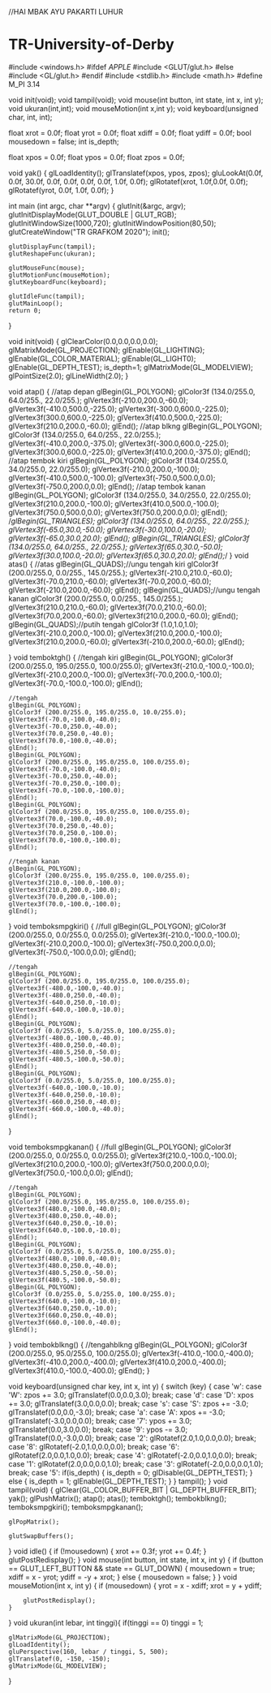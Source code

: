 //HAI MBAK AYU PAKARTI LUHUR
# TR-University-of-Derby
#include <windows.h>
#ifdef _APPLE_
#include <GLUT/glut.h>
#else
#include <GL/glut.h>
#endif
#include <stdlib.h>
#include <math.h>
#define M_PI 3.14

void init(void);
void tampil(void);
void mouse(int button, int state, int x, int y);
void ukuran(int,int);
void mouseMotion(int x,int y);
void keyboard(unsigned char, int, int);

float xrot = 0.0f;
float yrot = 0.0f;
float xdiff = 0.0f;
float ydiff = 0.0f;
bool mousedown = false;
int is_depth;

float xpos = 0.0f;
float ypos = 0.0f;
float zpos = 0.0f;

void yak()
{
    glLoadIdentity();
    glTranslatef(xpos, ypos, zpos);
	 gluLookAt(0.0f, 0.0f, 30.0f, 0.0f, 0.0f, 0.0f, 0.0f, 1.0f, 0.0f);
    glRotatef(xrot, 1.0f,0.0f, 0.0f);
    glRotatef(yrot, 0.0f, 1.0f, 0.0f);
}

int main (int argc, char **argv)
{
	glutInit(&argc, argv);
	glutInitDisplayMode(GLUT_DOUBLE | GLUT_RGB);
	glutInitWindowSize(1000,720);
	glutInitWindowPosition(80,50);
	glutCreateWindow("TR GRAFKOM 2020");
	init();

	glutDisplayFunc(tampil);
	glutReshapeFunc(ukuran);

	glutMouseFunc(mouse);
	glutMotionFunc(mouseMotion);
	glutKeyboardFunc(keyboard);

	glutIdleFunc(tampil);
	glutMainLoop();
	return 0;
}

void init(void)
{
	glClearColor(0.0,0.0,0.0,0.0);
	glMatrixMode(GL_PROJECTION);
    glEnable(GL_LIGHTING);
    glEnable(GL_COLOR_MATERIAL);
    glEnable(GL_LIGHT0);
    glEnable(GL_DEPTH_TEST);
    is_depth=1;
    glMatrixMode(GL_MODELVIEW);
    glPointSize(2.0);
    glLineWidth(2.0);
}

void atap()
{
	//atap depan
	glBegin(GL_POLYGON);
	glColor3f (134.0/255.0, 64.0/255., 22.0/255.);
	glVertex3f(-210.0,200.0,-60.0);
	glVertex3f(-410.0,500.0,-225.0);
	glVertex3f(-300.0,600.0,-225.0);
	glVertex3f(300.0,600.0,-225.0);
	glVertex3f(410.0,500.0,-225.0);
	glVertex3f(210.0,200.0,-60.0);
	glEnd();
	//atap blkng
	glBegin(GL_POLYGON);
	glColor3f (134.0/255.0, 64.0/255., 22.0/255.);
	glVertex3f(-410.0,200.0,-375.0);
	glVertex3f(-300.0,600.0,-225.0);
	glVertex3f(300.0,600.0,-225.0);
	glVertex3f(410.0,200.0,-375.0);
	glEnd();
	//atap tembok kiri
	glBegin(GL_POLYGON);
	glColor3f (134.0/255.0, 34.0/255.0, 22.0/255.0);
	glVertex3f(-210.0,200.0,-100.0);
	glVertex3f(-410.0,500.0,-100.0);
	glVertex3f(-750.0,500.0,0.0);
	glVertex3f(-750.0,200.0,0.0);
	glEnd();
    //atap tembok kanan
	glBegin(GL_POLYGON);
	glColor3f (134.0/255.0, 34.0/255.0, 22.0/255.0);
	glVertex3f(210.0,200.0,-100.0);
	glVertex3f(410.0,500.0,-100.0);
	glVertex3f(750.0,500.0,0.0);
	glVertex3f(750.0,200.0,0.0);
	glEnd();
	/*glBegin(GL_TRIANGLES);
	glColor3f (134.0/255.0, 64.0/255., 22.0/255.);
	glVertex3f(-65.0,30.0,-50.0);
	glVertex3f(-30.0,100.0,-20.0);
	glVertex3f(-65.0,30.0,20.0);
	glEnd();
	glBegin(GL_TRIANGLES);
	glColor3f (134.0/255.0, 64.0/255., 22.0/255.);
	glVertex3f(65.0,30.0,-50.0);
	glVertex3f(30.0,100.0,-20.0);
	glVertex3f(65.0,30.0,20.0);
	glEnd();*/
}
void atas()
{
	//atas
	glBegin(GL_QUADS);//ungu tengah kiri
	glColor3f (200.0/255.0, 0.0/255., 145.0/255.);
	glVertex3f(-210.0,210.0,-60.0);
	glVertex3f(-70.0,210.0,-60.0);
	glVertex3f(-70.0,200.0,-60.0);
	glVertex3f(-210.0,200.0,-60.0);
	glEnd();
	glBegin(GL_QUADS);//ungu tengah kanan
	glColor3f (200.0/255.0, 0.0/255., 145.0/255.);
	glVertex3f(210.0,210.0,-60.0);
	glVertex3f(70.0,210.0,-60.0);
	glVertex3f(70.0,200.0,-60.0);
	glVertex3f(210.0,200.0,-60.0);
	glEnd();
	glBegin(GL_QUADS);//putih tengah
	glColor3f (1.0,1.0,1.0);
	glVertex3f(-210.0,200.0,-100.0);
	glVertex3f(210.0,200.0,-100.0);
	glVertex3f(210.0,200.0,-60.0);
	glVertex3f(-210.0,200.0,-60.0);
	glEnd();


}
void temboktgh()
{
	//tengah kiri
	glBegin(GL_POLYGON);
	glColor3f (200.0/255.0, 195.0/255.0, 100.0/255.0);
	glVertex3f(-210.0,-100.0,-100.0);
	glVertex3f(-210.0,200.0,-100.0);
	glVertex3f(-70.0,200.0,-100.0);
	glVertex3f(-70.0,-100.0,-100.0);
	glEnd();

	//tengah
	glBegin(GL_POLYGON);
	glColor3f (200.0/255.0, 195.0/255.0, 10.0/255.0);
	glVertex3f(-70.0,-100.0,-40.0);
	glVertex3f(-70.0,250.0,-40.0);
	glVertex3f(70.0,250.0,-40.0);
	glVertex3f(70.0,-100.0,-40.0);
	glEnd();
	glBegin(GL_POLYGON);
	glColor3f (200.0/255.0, 195.0/255.0, 100.0/255.0);
	glVertex3f(-70.0,-100.0,-40.0);
	glVertex3f(-70.0,250.0,-40.0);
	glVertex3f(-70.0,250.0,-100.0);
	glVertex3f(-70.0,-100.0,-100.0);
	glEnd();
	glBegin(GL_POLYGON);
	glColor3f (200.0/255.0, 195.0/255.0, 100.0/255.0);
	glVertex3f(70.0,-100.0,-40.0);
	glVertex3f(70.0,250.0,-40.0);
	glVertex3f(70.0,250.0,-100.0);
	glVertex3f(70.0,-100.0,-100.0);
	glEnd();

	//tengah kanan
	glBegin(GL_POLYGON);
	glColor3f (200.0/255.0, 195.0/255.0, 100.0/255.0);
	glVertex3f(210.0,-100.0,-100.0);
	glVertex3f(210.0,200.0,-100.0);
	glVertex3f(70.0,200.0,-100.0);
	glVertex3f(70.0,-100.0,-100.0);
	glEnd();

}
void temboksmpgkiri()
{
	//full
	glBegin(GL_POLYGON);
	glColor3f (200.0/255.0, 0.0/255.0, 0.0/255.0);
	glVertex3f(-210.0,-100.0,-100.0);
	glVertex3f(-210.0,200.0,-100.0);
	glVertex3f(-750.0,200.0,0.0);
	glVertex3f(-750.0,-100.0,0.0);
	glEnd();

	//tengah
	glBegin(GL_POLYGON);
	glColor3f (200.0/255.0, 195.0/255.0, 100.0/255.0);
	glVertex3f(-480.0,-100.0,-40.0);
	glVertex3f(-480.0,250.0,-40.0);
	glVertex3f(-640.0,250.0,-10.0);
	glVertex3f(-640.0,-100.0,-10.0);
	glEnd();
	glBegin(GL_POLYGON);
	glColor3f (0.0/255.0, 5.0/255.0, 100.0/255.0);
	glVertex3f(-480.0,-100.0,-40.0);
	glVertex3f(-480.0,250.0,-40.0);
	glVertex3f(-480.5,250.0,-50.0);
	glVertex3f(-480.5,-100.0,-50.0);
	glEnd();
	glBegin(GL_POLYGON);
	glColor3f (0.0/255.0, 5.0/255.0, 100.0/255.0);
	glVertex3f(-640.0,-100.0,-10.0);
	glVertex3f(-640.0,250.0,-10.0);
	glVertex3f(-660.0,250.0,-40.0);
	glVertex3f(-660.0,-100.0,-40.0);
	glEnd();
}

void temboksmpgkanan()
{
	//full
	glBegin(GL_POLYGON);
	glColor3f (200.0/255.0, 0.0/255.0, 0.0/255.0);
	glVertex3f(210.0,-100.0,-100.0);
	glVertex3f(210.0,200.0,-100.0);
	glVertex3f(750.0,200.0,0.0);
	glVertex3f(750.0,-100.0,0.0);
	glEnd();

	//tengah
	glBegin(GL_POLYGON);
	glColor3f (200.0/255.0, 195.0/255.0, 100.0/255.0);
	glVertex3f(480.0,-100.0,-40.0);
	glVertex3f(480.0,250.0,-40.0);
	glVertex3f(640.0,250.0,-10.0);
	glVertex3f(640.0,-100.0,-10.0);
	glEnd();
	glBegin(GL_POLYGON);
	glColor3f (0.0/255.0, 5.0/255.0, 100.0/255.0);
	glVertex3f(480.0,-100.0,-40.0);
	glVertex3f(480.0,250.0,-40.0);
	glVertex3f(480.5,250.0,-50.0);
	glVertex3f(480.5,-100.0,-50.0);
	glBegin(GL_POLYGON);
	glColor3f (0.0/255.0, 5.0/255.0, 100.0/255.0);
	glVertex3f(640.0,-100.0,-10.0);
	glVertex3f(640.0,250.0,-10.0);
	glVertex3f(660.0,250.0,-40.0);
	glVertex3f(660.0,-100.0,-40.0);
	glEnd();
}
void tembokblkng()
{
	//tengahblkng
	glBegin(GL_POLYGON);
	glColor3f (200.0/255.0, 95.0/255.0, 100.0/255.0);
	glVertex3f(-410.0,-100.0,-400.0);
	glVertex3f(-410.0,200.0,-400.0);
	glVertex3f(410.0,200.0,-400.0);
	glVertex3f(410.0,-100.0,-400.0);
	glEnd();
}


void keyboard(unsigned char key, int x, int y)
{
	switch (key)
	{
	case 'w':
	case 'W':
		zpos += 3.0;
		glTranslatef(0.0,0.0,3.0);
		break;
	case 'd':
	case 'D':
		xpos += 3.0;
		glTranslatef(3.0,0.0,0.0);
		break;
	case 's':
	case 'S':
		zpos += -3.0;
		glTranslatef(0.0,0.0,-3.0);
		break;
	case 'a':
	case 'A':
		xpos += -3.0;
		glTranslatef(-3.0,0.0,0.0);
		break;
	case '7':
		ypos += 3.0;
		glTranslatef(0.0,3.0,0.0);
		break;
	case '9':
		ypos -= 3.0;
		glTranslatef(0.0,-3.0,0.0);
		break;
	case '2':
		glRotatef(2.0,1.0,0.0,0.0);
		break;
	case '8':
		glRotatef(-2.0,1.0,0.0,0.0);
		break;
	case '6':
		glRotatef(2.0,0.0,1.0,0.0);
		break;
	case '4':
		glRotatef(-2.0,0.0,1.0,0.0);
		break;
	case '1':
		glRotatef(2.0,0.0,0.0,1.0);
		break;
	case '3':
		glRotatef(-2.0,0.0,0.0,1.0);
		break;
	case '5':
		if(is_depth)
		{
			is_depth = 0;
			glDisable(GL_DEPTH_TEST);
		}
		else
		{
			is_depth = 1;
			glEnable(GL_DEPTH_TEST);
		}
	}
	tampil();
}
void tampil(void)
{
    glClear(GL_COLOR_BUFFER_BIT | GL_DEPTH_BUFFER_BIT);
	yak();
	glPushMatrix();
	atap();
	atas();
	temboktgh();
	tembokblkng();
	temboksmpgkiri();
	temboksmpgkanan();


	glPopMatrix();

	glutSwapBuffers();
}
void idle()
{
    if (!mousedown)
    {
        xrot += 0.3f;
        yrot += 0.4f;
    }
    glutPostRedisplay();
}
void mouse(int button, int state, int x, int y) {
    if (button == GLUT_LEFT_BUTTON && state == GLUT_DOWN) {
        mousedown = true;
        xdiff = x - yrot;
        ydiff = -y + xrot;
    }
    else {
        mousedown = false;
    }
}
void mouseMotion(int x, int y) {
    if (mousedown) {
        yrot = x - xdiff;
        xrot = y + ydiff;

        glutPostRedisplay();
    }
}
void ukuran(int lebar, int tinggi){
    if(tinggi == 0) tinggi = 1;

    glMatrixMode(GL_PROJECTION);
	glLoadIdentity();
    gluPerspective(160, lebar / tinggi, 5, 500);
    glTranslatef(0, -150, -150);
    glMatrixMode(GL_MODELVIEW);
}

